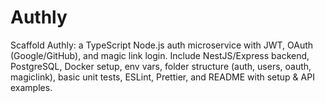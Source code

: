 # Authly
Scaffold Authly: a TypeScript Node.js auth microservice with JWT, OAuth (Google/GitHub), and magic link login. Include NestJS/Express backend, PostgreSQL, Docker setup, env vars, folder structure (auth, users, oauth, magiclink), basic unit tests, ESLint, Prettier, and README with setup &amp; API examples.
